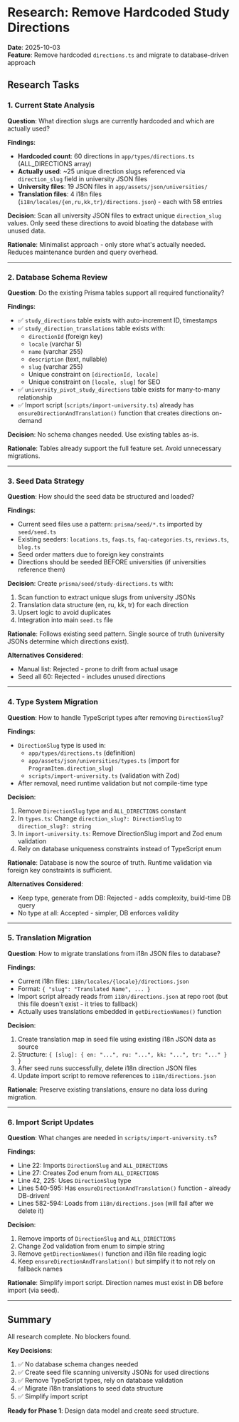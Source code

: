 # Research: Remove Hardcoded Study Directions

**Date**: 2025-10-03  
**Feature**: Remove hardcoded `directions.ts` and migrate to database-driven approach

## Research Tasks

### 1. Current State Analysis

**Question**: What direction slugs are currently hardcoded and which are actually used?

**Findings**:

- **Hardcoded count**: 60 directions in `app/types/directions.ts` (ALL_DIRECTIONS array)
- **Actually used**: ~25 unique direction slugs referenced via `direction_slug` field in university JSON files
- **University files**: 19 JSON files in `app/assets/json/universities/`
- **Translation files**: 4 i18n files (`i18n/locales/{en,ru,kk,tr}/directions.json`) - each with 58 entries

**Decision**: Scan all university JSON files to extract unique `direction_slug` values. Only seed these directions to avoid bloating the database with unused data.

**Rationale**: Minimalist approach - only store what's actually needed. Reduces maintenance burden and query overhead.

---

### 2. Database Schema Review

**Question**: Do the existing Prisma tables support all required functionality?

**Findings**:

- ✅ `study_directions` table exists with auto-increment ID, timestamps
- ✅ `study_direction_translations` table exists with:
  - `directionId` (foreign key)
  - `locale` (varchar 5)
  - `name` (varchar 255)
  - `description` (text, nullable)
  - `slug` (varchar 255)
  - Unique constraint on `[directionId, locale]`
  - Unique constraint on `[locale, slug]` for SEO
- ✅ `university_pivot_study_directions` table exists for many-to-many relationship
- ✅ Import script (`scripts/import-university.ts`) already has `ensureDirectionAndTranslation()` function that creates directions on-demand

**Decision**: No schema changes needed. Use existing tables as-is.

**Rationale**: Tables already support the full feature set. Avoid unnecessary migrations.

---

### 3. Seed Data Strategy

**Question**: How should the seed data be structured and loaded?

**Findings**:

- Current seed files use a pattern: `prisma/seed/*.ts` imported by `seed/seed.ts`
- Existing seeders: `locations.ts`, `faqs.ts`, `faq-categories.ts`, `reviews.ts`, `blog.ts`
- Seed order matters due to foreign key constraints
- Directions should be seeded BEFORE universities (if universities reference them)

**Decision**: Create `prisma/seed/study-directions.ts` with:

1. Scan function to extract unique slugs from university JSONs
2. Translation data structure (en, ru, kk, tr) for each direction
3. Upsert logic to avoid duplicates
4. Integration into main `seed.ts` file

**Rationale**: Follows existing seed pattern. Single source of truth (university JSONs determine which directions exist).

**Alternatives Considered**:

- Manual list: Rejected - prone to drift from actual usage
- Seed all 60: Rejected - includes unused directions

---

### 4. Type System Migration

**Question**: How to handle TypeScript types after removing `DirectionSlug`?

**Findings**:

- `DirectionSlug` type is used in:
  - `app/types/directions.ts` (definition)
  - `app/assets/json/universities/types.ts` (import for `ProgramItem.direction_slug`)
  - `scripts/import-university.ts` (validation with Zod)
- After removal, need runtime validation but not compile-time type

**Decision**:

1. Remove `DirectionSlug` type and `ALL_DIRECTIONS` constant
2. In `types.ts`: Change `direction_slug?: DirectionSlug` to `direction_slug?: string`
3. In `import-university.ts`: Remove DirectionSlug import and Zod enum validation
4. Rely on database uniqueness constraints instead of TypeScript enum

**Rationale**: Database is now the source of truth. Runtime validation via foreign key constraints is sufficient.

**Alternatives Considered**:

- Keep type, generate from DB: Rejected - adds complexity, build-time DB query
- No type at all: Accepted - simpler, DB enforces validity

---

### 5. Translation Migration

**Question**: How to migrate translations from i18n JSON files to database?

**Findings**:

- Current i18n files: `i18n/locales/{locale}/directions.json`
- Format: `{ "slug": "Translated Name", ... }`
- Import script already reads from `i18n/directions.json` at repo root (but this file doesn't exist - it tries to fallback)
- Actually uses translations embedded in `getDirectionNames()` function

**Decision**:

1. Create translation map in seed file using existing i18n JSON data as source
2. Structure: `{ [slug]: { en: "...", ru: "...", kk: "...", tr: "..." } }`
3. After seed runs successfully, delete i18n direction JSON files
4. Update import script to remove references to `i18n/directions.json`

**Rationale**: Preserve existing translations, ensure no data loss during migration.

---

### 6. Import Script Updates

**Question**: What changes are needed in `scripts/import-university.ts`?

**Findings**:

- Line 22: Imports `DirectionSlug` and `ALL_DIRECTIONS`
- Line 27: Creates Zod enum from `ALL_DIRECTIONS`
- Line 42, 225: Uses `DirectionSlug` type
- Lines 540-595: Has `ensureDirectionAndTranslation()` function - already DB-driven!
- Lines 582-594: Loads from `i18n/directions.json` (will fail after we delete it)

**Decision**:

1. Remove imports of `DirectionSlug` and `ALL_DIRECTIONS`
2. Change Zod validation from enum to simple string
3. Remove `getDirectionNames()` function and i18n file reading logic
4. Keep `ensureDirectionAndTranslation()` but simplify it to not rely on fallback names

**Rationale**: Simplify import script. Direction names must exist in DB before import (via seed).

---

## Summary

All research complete. No blockers found.

**Key Decisions**:

1. ✅ No database schema changes needed
2. ✅ Create seed file scanning university JSONs for used directions
3. ✅ Remove TypeScript types, rely on database validation
4. ✅ Migrate i18n translations to seed data structure
5. ✅ Simplify import script

**Ready for Phase 1**: Design data model and create seed structure.
